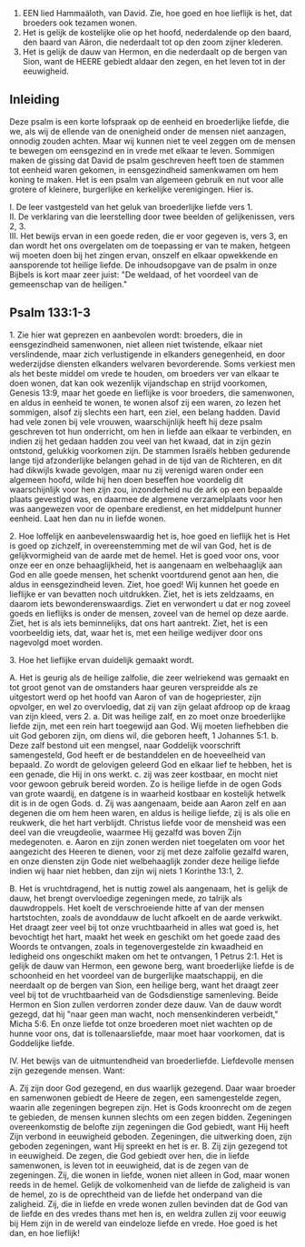 1. EEN lied Hammaäloth, van David. Zie, hoe goed en hoe lieflijk is het, dat broeders ook tezamen wonen.
2. Het is gelijk de kostelijke olie op het hoofd, nederdalende op den baard, den baard van Aäron, die nederdaalt tot op den zoom zijner klederen.
3. Het is gelijk de dauw van Hermon, en die nederdaalt op de bergen van Sion, want de HEERE gebiedt aldaar den zegen, en het leven tot in der eeuwigheid.

## Inleiding

Deze psalm is een korte lofspraak op de eenheid en broederlijke liefde, die we, als wij de ellende van de onenigheid onder de mensen niet aanzagen, onnodig zouden achten. Maar wij kunnen niet te veel zeggen om de mensen te bewegen om eensgezind en in vrede met elkaar te leven. Sommigen maken de gissing dat David de psalm geschreven heeft toen de stammen tot eenheid waren gekomen, in eensgezindheid samenkwamen om hem koning te maken. Het is een psalm van algemeen gebruik en nut voor alle grotere of kleinere, burgerlijke en kerkelijke verenigingen. Hier is.

I. De leer vastgesteld van het geluk van broederlijke liefde vers 1.  
II. De verklaring van die leerstelling door twee beelden of gelijkenissen, vers 2, 3.  
III. Het bewijs ervan in een goede reden, die er voor gegeven is, vers 3, en dan wordt het ons overgelaten om de toepassing er van te maken, hetgeen wij moeten doen bij het zingen ervan, onszelf en elkaar opwekkende en aansporende tot heilige liefde. De inhoudsopgave van de psalm in onze Bijbels is kort maar zeer juist: "De weldaad, of het voordeel van de gemeenschap van de heiligen." 

## Psalm 133:1-3 
1\. Zie hier wat geprezen en aanbevolen wordt: broeders, die in eensgezindheid samenwonen, niet alleen niet twistende, elkaar niet verslindende, maar zich verlustigende in elkanders genegenheid, en door wederzijdse diensten elkanders welvaren bevorderende. Soms verkiest men als het beste middel om vrede te houden, om broeders ver van elkaar te doen wonen, dat kan ook wezenlijk vijandschap en strijd voorkomen, Genesis 13:9, maar het goede en lieflijke is voor broeders, die samenwonen, en aldus in eenheid te wonen, te wonen alsof zij een waren, zo lezen het sommigen, alsof zij slechts een hart, een ziel, een belang hadden. David had vele zonen bij vele vrouwen, waarschijnlijk heeft hij deze psalm geschreven tot hun onderricht, om hen in liefde aan elkaar te verbinden, en indien zij het gedaan hadden zou veel van het kwaad, dat in zijn gezin ontstond, gelukkig voorkomen zijn. De stammen Israëls hebben gedurende lange tijd afzonderlijke belangen gehad in de tijd van de Richteren, en dit had dikwijls kwade gevolgen, maar nu zij verenigd waren onder een algemeen hoofd, wilde hij hen doen beseffen hoe voordelig dit waarschijnlijk voor hen zijn zou, inzonderheid nu de ark op een bepaalde plaats gevestigd was, en daarmee de algemene verzamelplaats voor hen was aangewezen voor de openbare eredienst, en het middelpunt hunner eenheid. Laat hen dan nu in liefde wonen.

2\. Hoe loffelijk en aanbevelenswaardig het is, hoe goed en lieflijk het is Het is goed op zichzelf, in overeenstemming met de wil van God, het is de gelijkvormigheid van de aarde met de hemel. Het is goed voor ons, voor onze eer en onze behaaglijkheid, het is aangenaam en welbehaaglijk aan God en alle goede mensen, het schenkt voortdurend genot aan hen, die aldus in eensgezindheid leven. Ziet, hoe goed! Wij kunnen het goede en lieflijke er van bevatten noch uitdrukken. Ziet, het is iets zeldzaams, en daarom iets bewonderenswaardigs. Ziet en verwondert u dat er nog zoveel goeds en lieflijks is onder de mensen, zoveel van de hemel op deze aarde. Ziet, het is als iets beminnelijks, dat ons hart aantrekt. Ziet, het is een voorbeeldig iets, dat, waar het is, met een heilige wedijver door ons nagevolgd moet worden.

3\. Hoe het lieflijke ervan duidelijk gemaakt wordt.

A. Het is geurig als de heilige zalfolie, die zeer welriekend was gemaakt en tot groot genot van de omstanders haar geuren verspreidde als ze uitgestort werd op het hoofd van Aaron of van de hogepriester, zijn opvolger, en wel zo overvloedig, dat zij van zijn gelaat afdroop op de kraag van zijn kleed, vers 2.
a. Dit was heilige zalf, en zo moet onze broederlijke liefde zijn, met een rein hart toegewijd aan God. Wij moeten liefhebben die uit God geboren zijn, om diens wil, die geboren heeft, 1 Johannes 5:1.
b. Deze zalf bestond uit een mengsel, naar Goddelijk voorschrift samengesteld, God heeft er de bestanddelen en de hoeveelheid van bepaald. Zo wordt de gelovigen geleerd God en elkaar lief te hebben, het is een genade, die Hij in ons werkt.
c. zij was zeer kostbaar, en mocht niet voor gewoon gebruik bereid worden. Zo is heilige liefde in de ogen Gods van grote waardij, en datgene is in waarheid kostbaar en kostelijk hetwelk dit is in de ogen Gods. 
d. Zij was aangenaam, beide aan Aaron zelf en aan degenen die om hem heen waren, en aldus is heilige liefde, zij is als olie en reukwerk, die het hart verblijdt. Christus liefde voor de mensheid was een deel van die vreugdeolie, waarmee Hij gezalfd was boven Zijn medegenoten.
e. Aaron en zijn zonen werden niet toegelaten om voor het aangezicht des Heeren te dienen, voor zij met deze zalfolie gezalfd waren, en onze diensten zijn Gode niet welbehaaglijk zonder deze heilige liefde indien wij haar niet hebben, dan zijn wij niets 1 Korinthe 13:1, 2.

B. Het is vruchtdragend, het is nuttig zowel als aangenaam, het is gelijk de dauw, het brengt overvloedige zegeningen mede, zo talrijk als dauwdroppels. Het koelt de verschroeiende hitte af van der mensen hartstochten, zoals de avonddauw de lucht afkoelt en de aarde verkwikt. Het draagt zeer veel bij tot onze vruchtbaarheid in alles wat goed is, het bevochtigt het hart, maakt het week en geschikt om het goede zaad des Woords te ontvangen, zoals in tegenovergestelde zin kwaadheid en ledigheid ons ongeschikt maken om het te ontvangen, 1 Petrus 2:1. Het is gelijk de dauw van Hermon, een gewone berg, want broederlijke liefde is de schoonheid en het voordeel van de burgerlijke maatschappij, en die neerdaalt op de bergen van Sion, een heilige berg, want het draagt zeer veel bij tot de vruchtbaarheid van de Godsdienstige samenleving. Beide Hermon en Sion zullen verdorren zonder deze dauw. Van de dauw wordt gezegd, dat hij "naar geen man wacht, noch mensenkinderen verbeidt," Micha 5:6. En onze liefde tot onze broederen moet niet wachten op de hunne voor ons, dat is tollenaarsliefde, maar moet haar voorkomen, dat is Goddelijke liefde.

IV. Het bewijs van de uitmuntendheid van broederliefde. Liefdevolle mensen zijn gezegende mensen. Want:

A. Zij zijn door God gezegend, en dus waarlijk gezegend. Daar waar broeder en samenwonen gebiedt de Heere de zegen, een samengestelde zegen, waarin alle zegeningen begrepen zijn. Het is Gods kroonrecht om de zegen te gebieden, de mensen kunnen slechts om een zegen bidden. Zegeningen overeenkomstig de belofte zijn zegeningen die God gebiedt, want Hij heeft Zijn verbond in eeuwigheid geboden. Zegeningen, die uitwerking doen, zijn geboden zegeningen, want Hij spreekt en het is er.
B. Zij zijn gezegend tot in eeuwigheid. De zegen, die God gebiedt over hen, die in liefde samenwonen, is leven tot in eeuwigheid, dat is de zegen van de zegeningen. Zij, die wonen in liefde, wonen niet alleen in God, maar wonen reeds in de hemel. Gelijk de volkomenheid van de liefde de zaligheid is van de hemel, zo is de oprechtheid van de liefde het onderpand van die zaligheid. Zij, die in liefde en vrede wonen zullen bevinden dat de God van de liefde en des vredes thans met hen is, en weldra zullen zij voor eeuwig bij Hem zijn in de wereld van eindeloze liefde en vrede. Hoe goed is het dan, en hoe lieflijk! 

